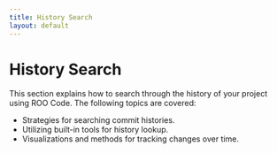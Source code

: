 ```yaml
---
title: History Search
layout: default
---
```


# History Search

This section explains how to search through the history of your project using ROO Code. The following topics are covered:

- Strategies for searching commit histories.
- Utilizing built-in tools for history lookup.
- Visualizations and methods for tracking changes over time.